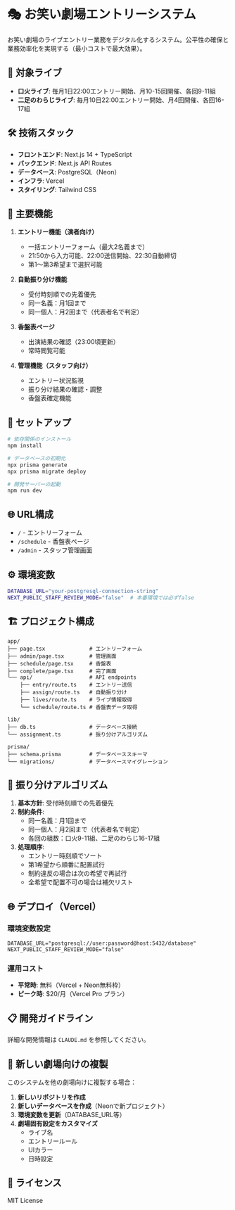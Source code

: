 # 🎭 お笑い劇場エントリーシステム

お笑い劇場のライブエントリー業務をデジタル化するシステム。公平性の確保と業務効率化を実現する（最小コストで最大効果）。

## 🎯 対象ライブ

- **口火ライブ**: 毎月1日22:00エントリー開始、月10-15回開催、各回9-11組
- **二足のわらじライブ**: 毎月10日22:00エントリー開始、月4回開催、各回16-17組

## 🛠️ 技術スタック

- **フロントエンド**: Next.js 14 + TypeScript
- **バックエンド**: Next.js API Routes
- **データベース**: PostgreSQL（Neon）
- **インフラ**: Vercel
- **スタイリング**: Tailwind CSS

## 📱 主要機能

1. **エントリー機能（演者向け）**
   - 一括エントリーフォーム（最大2名義まで）
   - 21:50から入力可能、22:00送信開始、22:30自動締切
   - 第1〜第3希望まで選択可能

2. **自動振り分け機能**
   - 受付時刻順での先着優先
   - 同一名義：月1回まで
   - 同一個人：月2回まで（代表者名で判定）

3. **香盤表ページ**
   - 出演結果の確認（23:00頃更新）
   - 常時閲覧可能

4. **管理機能（スタッフ向け）**
   - エントリー状況監視
   - 振り分け結果の確認・調整
   - 香盤表確定機能

## 🚀 セットアップ

```bash
# 依存関係のインストール
npm install

# データベースの初期化
npx prisma generate
npx prisma migrate deploy

# 開発サーバーの起動
npm run dev
```

## 🌐 URL構成

- `/` - エントリーフォーム
- `/schedule` - 香盤表ページ
- `/admin` - スタッフ管理画面

## ⚙️ 環境変数

```bash
DATABASE_URL="your-postgresql-connection-string"
NEXT_PUBLIC_STAFF_REVIEW_MODE="false"  # 本番環境では必ずfalse
```

## 🏗️ プロジェクト構成

```
app/
├── page.tsx              # エントリーフォーム
├── admin/page.tsx        # 管理画面
├── schedule/page.tsx     # 香盤表
├── complete/page.tsx     # 完了画面
└── api/                  # API endpoints
    ├── entry/route.ts    # エントリー送信
    ├── assign/route.ts   # 自動振り分け
    ├── lives/route.ts    # ライブ情報取得
    └── schedule/route.ts # 香盤表データ取得

lib/
├── db.ts                 # データベース接続
└── assignment.ts         # 振り分けアルゴリズム

prisma/
├── schema.prisma         # データベーススキーマ
└── migrations/           # データベースマイグレーション
```

## 🤖 振り分けアルゴリズム

1. **基本方針**: 受付時刻順での先着優先
2. **制約条件**:
   - 同一名義：月1回まで
   - 同一個人：月2回まで（代表者名で判定）
   - 各回の組数：口火9-11組、二足のわらじ16-17組
3. **処理順序**:
   - エントリー時刻順でソート
   - 第1希望から順番に配置試行
   - 制約違反の場合は次の希望で再試行
   - 全希望で配置不可の場合は補欠リスト

## 🌐 デプロイ（Vercel）

### 環境変数設定
```
DATABASE_URL="postgresql://user:password@host:5432/database"
NEXT_PUBLIC_STAFF_REVIEW_MODE="false"
```

### 運用コスト
- **平常時**: 無料（Vercel + Neon無料枠）
- **ピーク時**: $20/月（Vercel Pro プラン）

## 📋 開発ガイドライン

詳細な開発情報は `CLAUDE.md` を参照してください。

## 🔄 新しい劇場向けの複製

このシステムを他の劇場向けに複製する場合：

1. **新しいリポジトリを作成**
2. **新しいデータベースを作成**（Neonで新プロジェクト）
3. **環境変数を更新**（DATABASE_URL等）
4. **劇場固有設定をカスタマイズ**
   - ライブ名
   - エントリールール
   - UIカラー
   - 日時設定

## 📄 ライセンス

MIT License